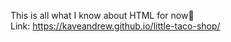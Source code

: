 This is all what I know about HTML for now🙂
<br>
Link: https://kaveandrew.github.io/little-taco-shop/
